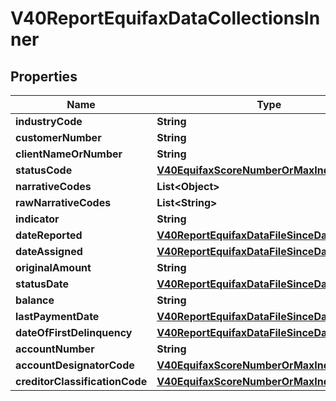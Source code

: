 

# V40ReportEquifaxDataCollectionsInner


## Properties

| Name | Type | Description | Notes |
|------------ | ------------- | ------------- | -------------|
|**industryCode** | **String** |  |  [optional] |
|**customerNumber** | **String** |  |  [optional] |
|**clientNameOrNumber** | **String** |  |  [optional] |
|**statusCode** | [**V40EquifaxScoreNumberOrMaxIndustryCode**](V40EquifaxScoreNumberOrMaxIndustryCode.md) |  |  [optional] |
|**narrativeCodes** | **List&lt;Object&gt;** |  |  [optional] |
|**rawNarrativeCodes** | **List&lt;String&gt;** |  |  [optional] |
|**indicator** | **String** |  |  [optional] |
|**dateReported** | [**V40ReportEquifaxDataFileSinceDate**](V40ReportEquifaxDataFileSinceDate.md) |  |  [optional] |
|**dateAssigned** | [**V40ReportEquifaxDataFileSinceDate**](V40ReportEquifaxDataFileSinceDate.md) |  |  [optional] |
|**originalAmount** | **String** |  |  [optional] |
|**statusDate** | [**V40ReportEquifaxDataFileSinceDate**](V40ReportEquifaxDataFileSinceDate.md) |  |  [optional] |
|**balance** | **String** |  |  [optional] |
|**lastPaymentDate** | [**V40ReportEquifaxDataFileSinceDate**](V40ReportEquifaxDataFileSinceDate.md) |  |  [optional] |
|**dateOfFirstDelinquency** | [**V40ReportEquifaxDataFileSinceDate**](V40ReportEquifaxDataFileSinceDate.md) |  |  [optional] |
|**accountNumber** | **String** |  |  [optional] |
|**accountDesignatorCode** | [**V40EquifaxScoreNumberOrMaxIndustryCode**](V40EquifaxScoreNumberOrMaxIndustryCode.md) |  |  [optional] |
|**creditorClassificationCode** | [**V40EquifaxScoreNumberOrMaxIndustryCode**](V40EquifaxScoreNumberOrMaxIndustryCode.md) |  |  [optional] |



